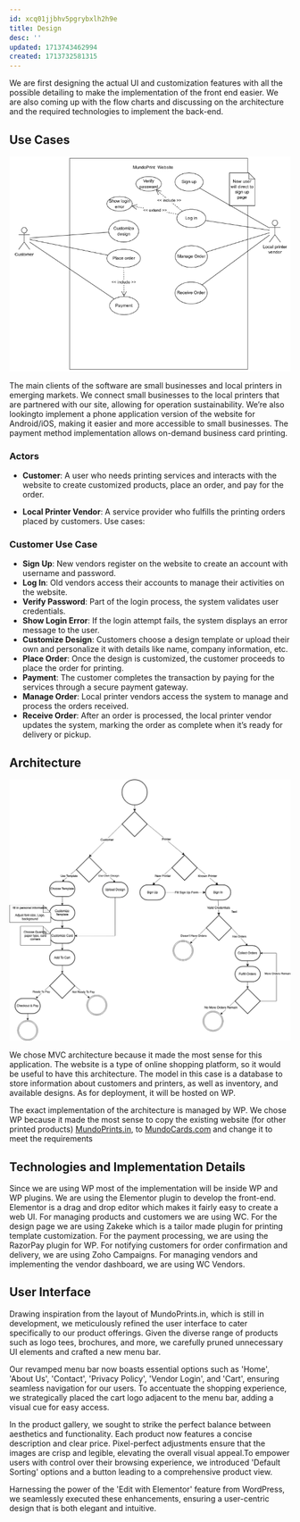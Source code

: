 ```yaml
---
id: xcq01jjbhv5pgrybxlh2h9e
title: Design
desc: ''
updated: 1713743462994
created: 1713732581315
---
```


We are first designing the actual UI and customization features with all the possible detailing to make the implementation of the front end easier. We are also coming up with the flow charts and discussing on the architecture and the required technologies to implement the back-end.

## Use Cases

![Use Case Diagram](assets/usecase_diagram.png)

The main clients of the software are small businesses and local printers in emerging markets. We connect small businesses to the local printers that are partnered with our site, allowing for operation sustainability. We’re also lookingto implement a phone application version of the website for Android/iOS, making it easier and more accessible to small businesses. The payment method implementation allows on-demand business card printing.

### Actors

- **Customer**: A user who needs printing services and interacts with the website to create customized products, place an order, and pay for the order.

- **Local Printer Vendor**: A service provider who fulfills the printing orders placed by customers.
Use cases:

### Customer Use Case

- **Sign Up**: New vendors register on the website to create an account with username and password.
- **Log In**: Old vendors access their accounts to manage their activities on the website.
- **Verify Password**: Part of the login process, the system validates user credentials.
- **Show Login Error**: If the login attempt fails, the system displays an error message to the user.
- **Customize Design**: Customers choose a design template or upload their own and personalize it with details like name, company information, etc.
- **Place Order**: Once the design is customized, the customer proceeds to place the order for printing.
- **Payment**: The customer completes the transaction by paying for the services through a secure payment gateway.
- **Manage Order**: Local printer vendors access the system to manage and process the orders received.
- **Receive Order**: After an order is processed, the local printer vendor updates the system, marking the order as complete when it’s ready for delivery or pickup.

## Architecture

![Activity Diagram](assets/activity_diagram.png)

We chose MVC architecture because it made the most sense for this application. The website is a type of online shopping platform, so it would be useful to have this architecture. The model in this case is a database to store information about customers and printers, as well as inventory, and available designs. As for deployment, it will be hosted on WP.

The exact implementation of the architecture is managed by WP. We chose WP because it made the most sense to copy the existing website (for other printed products) [MundoPrints.in](https://www.mundoprints.in/), to [MundoCards.com](https://mundocards.wpcomstaging.com/) and change it to meet the requirements


## Technologies and Implementation Details

Since we are using WP most of the implementation will be inside WP and WP plugins. We are using the Elementor plugin to develop the front-end. Elementor is a drag and drop editor which makes it fairly easy to create a web UI. For managing products and customers we are using WC. For the design page we are using Zakeke which is a tailor made plugin for printing template customization. For the payment processing, we are using the RazorPay plugin for WP. For notifying customers for order confirmation and delivery, we are using Zoho Campaigns. For managing vendors and
implementing the vendor dashboard, we are using WC Vendors.

## User Interface

Drawing inspiration from the layout of MundoPrints.in, which is still in development, we meticulously refined the user interface to cater specifically to our product offerings. Given the diverse range of products such as logo tees, brochures, and more, we carefully pruned unnecessary UI elements and crafted a new menu bar.

Our revamped menu bar now boasts essential options such as 'Home', 'About Us', 'Contact', 'Privacy Policy', 'Vendor Login', and 'Cart', ensuring seamless navigation for our users. To accentuate the shopping experience, we strategically placed the cart logo adjacent to the menu bar, adding a visual cue for easy access.

In the product gallery, we sought to strike the perfect balance between aesthetics and functionality. Each product now features a concise description and clear price. Pixel-perfect adjustments ensure that the images are crisp and legible, elevating the overall visual appeal.To empower users with control over their browsing experience, we introduced 'Default Sorting' options and a button leading to a comprehensive product view. 

Harnessing the power of the 'Edit with Elementor' feature from WordPress, we seamlessly executed these enhancements, ensuring a user-centric design that is both elegant and intuitive.
